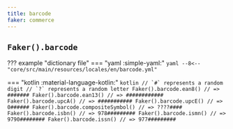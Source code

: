 ```yaml
---
title: barcode
faker: commerce
---
```


## `Faker().barcode`

??? example "dictionary file"
    === "yaml :simple-yaml:"
        ```yaml
        --8<-- "core/src/main/resources/locales/en/barcode.yml"
        ```

=== "kotlin :material-language-kotlin:"
    ```kotlin
    // `#` represents a random digit
    // `?` represents a random letter
    Faker().barcode.ean8() // => #######
    Faker().barcode.ean13() // => ############
    Faker().barcode.upcA() // => ###########
    Faker().barcode.upcE() // => 0######
    Faker().barcode.compositeSymbol() // => ????####
    Faker().barcode.isbn() // => 978#########
    Faker().barcode.ismn() // => 9790########
    Faker().barcode.issn() // => 977#########
    ```
